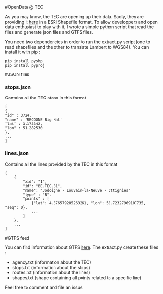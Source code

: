 #OpenData @ TEC

As you may know, the TEC are opening up their data. Sadly, they are providing it [here](http://) in a ESRI Shapefile format.
To allow developpers and open data enthusiast to play with it, I wrote a simple python script that read the files and generate
json files and GTFS files.

You need two dependencies in order to run the extract.py script (one to read shapefiles and the other to translate Lambert to 
WGS84). You can install it with pip : 

```
pip install pyshp
pip install pyproj
```

#JSON files

### stops.json
Contains all the TEC stops in this format 
```
[
{
"id" : 3724,
"name" : 'RECOGNE Big Mat'
"lat" : 3.173342,
"lon" : 51.282530
},
...
]
```

### lines.json
Contains all the lines provided by the TEC in this format
```
[
	{
		"xid": "1", 
		"id": "BE.TEC.B1",
		"name": "Jodoigne - Louvain-la-Neuve - Ottignies"	
		"type" : "B",	
		"points" : [
			{"lat": 4.876579285263261, "lon": 50.72327969107735, "seq": 0},
			...
		]	
	},
	...
]
```

#GTFS feed

You can find information about GTFS [here](https://developers.google.com/transit/gtfs/). The extract.py create these files : 
* agency.txt (information about the TEC)
* stops.txt  (information about the stops)
* routes.txt (information about the lines)
* shapes.txt (shape containing all points related to a specific line)


Feel free to comment and file an issue.


